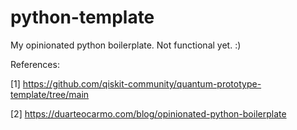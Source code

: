 # python-template
My opinionated python boilerplate. Not functional yet. :)

References:

[1] https://github.com/qiskit-community/quantum-prototype-template/tree/main

[2] https://duarteocarmo.com/blog/opinionated-python-boilerplate

